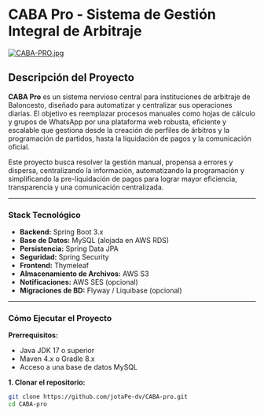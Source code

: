 # CABA Pro - Sistema de Gestión Integral de Arbitraje

[![CABA-PRO.jpg](https://i.postimg.cc/VkQnz7Bh/CABA-PRO.jpg)](https://postimg.cc/dL6LBjfR)

## Descripción del Proyecto

**CABA Pro** es un sistema nervioso central para instituciones de arbitraje de Baloncesto, diseñado para automatizar y centralizar sus operaciones diarias. El objetivo es reemplazar procesos manuales como hojas de cálculo y grupos de WhatsApp por una plataforma web robusta, eficiente y escalable que gestiona desde la creación de perfiles de árbitros y la programación de partidos, hasta la liquidación de pagos y la comunicación oficial.

Este proyecto busca resolver la gestión manual, propensa a errores y dispersa, centralizando la información, automatizando la programación y simplificando la pre-liquidación de pagos para lograr mayor eficiencia, transparencia y una comunicación centralizada.

---

### Stack Tecnológico

* **Backend:** Spring Boot 3.x
* **Base de Datos:** MySQL (alojada en AWS RDS) 
* **Persistencia:** Spring Data JPA
* **Seguridad:** Spring Security 
* **Frontend:** Thymeleaf 
* **Almacenamiento de Archivos:** AWS S3 
* **Notificaciones:** AWS SES (opcional)
* **Migraciones de BD:** Flyway / Liquibase (opcional) 

---

### Cómo Ejecutar el Proyecto

**Prerrequisitos:**
* Java JDK 17 o superior
* Maven 4.x o Gradle 8.x
* Acceso a una base de datos MySQL

**1. Clonar el repositorio:**
```bash
git clone https://github.com/jotaPe-dv/CABA-pro.git
cd CABA-pro
